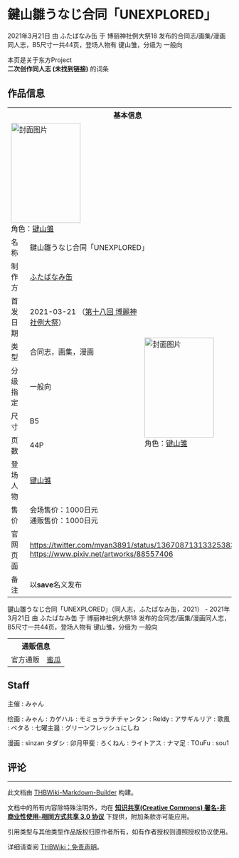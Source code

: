 # 鍵山雛うなじ合同「UNEXPLORED」

<!-- source html: G:\repos\THBWiki-Markdown-Builder\THBWikiMarkdown\Temp\main\2\24\ns0%3A%E9%8D%B5%E5%B1%B1%E9%9B%9B%E3%81%86%E3%81%AA%E3%81%98%E5%90%88%E5%90%8C%E3%80%8CUNEXPLORED%E3%80%8D.html -->

2021年3月21日 由 ふたばなみ缶 于 博丽神社例大祭18 发布的合同志/画集/漫画同人志，B5尺寸一共44页，登场人物有 键山雏，分级为 一般向

本页是关于东方Project  
 **二次创作同人志 (未找到链接)** 的词条
## 作品信息

<table><tbody><tr><th colspan="3">基本信息</th></tr><tr><td class="cover-artwork-mobile" colspan="2"><a href="./文件-鍵山雛うなじ合同「UNEXPLORED」封面.png.md" class="image" title="封面图片"><img alt="封面图片" src="https://upload.thwiki.cc/thumb/4/4b/%E9%8D%B5%E5%B1%B1%E9%9B%9B%E3%81%86%E3%81%AA%E3%81%98%E5%90%88%E5%90%8C%E3%80%8CUNEXPLORED%E3%80%8D%E5%B0%81%E9%9D%A2.png/156px-%E9%8D%B5%E5%B1%B1%E9%9B%9B%E3%81%86%E3%81%AA%E3%81%98%E5%90%88%E5%90%8C%E3%80%8CUNEXPLORED%E3%80%8D%E5%B0%81%E9%9D%A2.png" decoding="async" loading="lazy" width="156" height="224" srcset="https://upload.thwiki.cc/thumb/4/4b/%E9%8D%B5%E5%B1%B1%E9%9B%9B%E3%81%86%E3%81%AA%E3%81%98%E5%90%88%E5%90%8C%E3%80%8CUNEXPLORED%E3%80%8D%E5%B0%81%E9%9D%A2.png/234px-%E9%8D%B5%E5%B1%B1%E9%9B%9B%E3%81%86%E3%81%AA%E3%81%98%E5%90%88%E5%90%8C%E3%80%8CUNEXPLORED%E3%80%8D%E5%B0%81%E9%9D%A2.png 1.5x, https://upload.thwiki.cc/thumb/4/4b/%E9%8D%B5%E5%B1%B1%E9%9B%9B%E3%81%86%E3%81%AA%E3%81%98%E5%90%88%E5%90%8C%E3%80%8CUNEXPLORED%E3%80%8D%E5%B0%81%E9%9D%A2.png/312px-%E9%8D%B5%E5%B1%B1%E9%9B%9B%E3%81%86%E3%81%AA%E3%81%98%E5%90%88%E5%90%8C%E3%80%8CUNEXPLORED%E3%80%8D%E5%B0%81%E9%9D%A2.png 2x" data-file-width="586" data-file-height="840"></a><div class="cover-char">角色：<a href="./键山雏.md" title="键山雏">键山雏</a></div></td>
</tr><tr><td class="label">名称</td><td colspan="2"> 鍵山雛うなじ合同「UNEXPLORED」 </td></tr><tr><td class="label">制作方</td><td><a href="./ふたばなみ缶.md" title="ふたばなみ缶">ふたばなみ缶</a></td><td class="cover-artwork" rowspan="8" style="min-width:224px;"><a href="./文件-鍵山雛うなじ合同「UNEXPLORED」封面.png.md" class="image" title="封面图片"><img alt="封面图片" src="https://upload.thwiki.cc/thumb/4/4b/%E9%8D%B5%E5%B1%B1%E9%9B%9B%E3%81%86%E3%81%AA%E3%81%98%E5%90%88%E5%90%8C%E3%80%8CUNEXPLORED%E3%80%8D%E5%B0%81%E9%9D%A2.png/156px-%E9%8D%B5%E5%B1%B1%E9%9B%9B%E3%81%86%E3%81%AA%E3%81%98%E5%90%88%E5%90%8C%E3%80%8CUNEXPLORED%E3%80%8D%E5%B0%81%E9%9D%A2.png" decoding="async" loading="lazy" width="156" height="224" srcset="https://upload.thwiki.cc/thumb/4/4b/%E9%8D%B5%E5%B1%B1%E9%9B%9B%E3%81%86%E3%81%AA%E3%81%98%E5%90%88%E5%90%8C%E3%80%8CUNEXPLORED%E3%80%8D%E5%B0%81%E9%9D%A2.png/234px-%E9%8D%B5%E5%B1%B1%E9%9B%9B%E3%81%86%E3%81%AA%E3%81%98%E5%90%88%E5%90%8C%E3%80%8CUNEXPLORED%E3%80%8D%E5%B0%81%E9%9D%A2.png 1.5x, https://upload.thwiki.cc/thumb/4/4b/%E9%8D%B5%E5%B1%B1%E9%9B%9B%E3%81%86%E3%81%AA%E3%81%98%E5%90%88%E5%90%8C%E3%80%8CUNEXPLORED%E3%80%8D%E5%B0%81%E9%9D%A2.png/312px-%E9%8D%B5%E5%B1%B1%E9%9B%9B%E3%81%86%E3%81%AA%E3%81%98%E5%90%88%E5%90%8C%E3%80%8CUNEXPLORED%E3%80%8D%E5%B0%81%E9%9D%A2.png 2x" data-file-width="586" data-file-height="840"></a><div class="cover-char">角色：<a href="./键山雏.md" title="键山雏">键山雏</a></div></td>
</tr><tr><td class="label">首发日期</td><td>2021-03-21&#160;（<a href="/展会作品列表?e=%E5%8D%9A%E4%B8%BD%E7%A5%9E%E7%A4%BE%E4%BE%8B%E5%A4%A7%E7%A5%AD%2318">第十八回 博麗神社例大祭</a>）</td></tr><tr><td class="label">类型</td><td>合同志，画集，漫画</td></tr><tr><td class="label">分级指定</td><td>一般向</td></tr><tr><td class="label">尺寸</td><td>B5</td></tr><tr><td class="label">页数</td><td>44P</td></tr><tr><td class="label">登场人物</td><td><a href="./键山雏.md" title="键山雏">键山雏</a></td></tr><tr><td class="label">售价</td><td>会场售价：1000日元<br>通贩售价：1000日元</td></tr>
<tr><td class="label">官网页面</td><td colspan="2"><a rel="nofollow" class="external free" href="https://twitter.com/myan3891/status/1367087131332538369">https://twitter.com/myan3891/status/1367087131332538369</a><br><a rel="nofollow" class="external free" href="https://www.pixiv.net/artworks/88557406">https://www.pixiv.net/artworks/88557406</a></td></tr><tr><td class="label">备注</td><td colspan="2">以<b>save</b>名义发布</td></tr></tbody></table>

鍵山雛うなじ合同「UNEXPLORED」（同人志，ふたばなみ缶，2021） - 2021年3月21日 由 ふたばなみ缶 于 博丽神社例大祭18 发布的合同志/画集/漫画同人志，B5尺寸一共44页，登场人物有 键山雏，分级为 一般向

<table><tbody><tr><th colspan="3">通贩信息</th></tr><tr><td class="label">官方通贩</td><td colspan="2"><a rel="nofollow" class="external text" href="https://www.melonbooks.co.jp/detail/detail.php?product_id=828293">蜜瓜</a></td></tr></tbody></table>


## Staff
主催
: みゃん

绘画
: みゃん
: カゲハル
: モミョララチチャンタン
: Reldy
: アサギルリア
: 歌風
: ペタる
: 七曜主醤
: グリーンフレッシュにしね

漫画
: sinzan タダシ
: 卯月甲斐
: ろくねん
: ライトアス
: ナマ足
: TOuFu
: sou1

## 评论




---

此文档由 [THBWiki-Markdown-Builder](https://github.com/Delsin-Yu/THBWiki-Markdown-Builder) 构建。

文档中的所有内容除特殊注明外，均在 [**知识共享(Creative Commons) 署名-非商业性使用-相同方式共享 3.0 协议**](https://creativecommons.org/licenses/by-sa/3.0/deed.zh-hans) 下提供，附加条款亦可能应用。

引用类型与其他类型作品版权归原作者所有，如有作者授权则遵照授权协议使用。

详细请查阅 [THBWiki：免责声明](https://thbwiki.cc/THBWiki:%E5%85%8D%E8%B4%A3%E5%A3%B0%E6%98%8E)。

